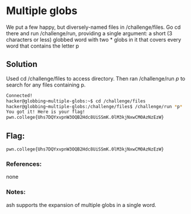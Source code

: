 # Multiple globs
We put a few happy, but diversely-named files in /challenge/files. Go cd there and run /challenge/run, providing a single argument: a short (3 characters or less) globbed word with two * globs in it that covers every word that contains the letter p

## Solution
Used cd /challenge/files to access directory. Then ran /challenge/run *p* to search for any files containing p.
```sh
Connected!
hacker@globbing~multiple-globs:~$ cd /challenge/files
hacker@globbing~multiple-globs:/challenge/files$ /challenge/run *p*
You got it! Here is your flag!
pwn.college{Uhs7DQYxvpnW3OQB2Hdc8UiSSmK.0lM3kjNxwCM0AzNzEzW}
```

## Flag: 

```
pwn.college{Uhs7DQYxvpnW3OQB2Hdc8UiSSmK.0lM3kjNxwCM0AzNzEzW}
```

### References:
none

### Notes:
ash supports the expansion of multiple globs in a single word.
